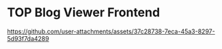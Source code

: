 # TOP Blog Viewer Frontend

https://github.com/user-attachments/assets/37c28738-7eca-45a3-8297-5d93f7da4289
